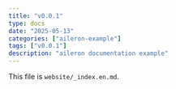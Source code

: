 ```yaml
---
title: "v0.0.1"
type: docs
date: "2025-05-13"
categories: ["aileron-example"]
tags: ["v0.0.1"]
description: "aileron documentation example"
---
```


This file is `website/_index.en.md`.
